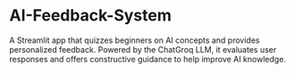 # AI-Feedback-System
A Streamlit app that quizzes beginners on AI concepts and provides personalized feedback. Powered by the ChatGroq LLM, it evaluates user responses and offers constructive guidance to help improve AI knowledge.
